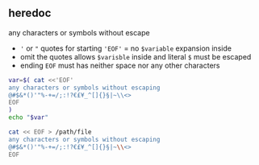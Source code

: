heredoc
---

any characters or symbols without escape

- `'` or `"` quotes for starting `'EOF'` = no `$variable` expansion inside
- omit the quotes allows `$varisble` inside and literal `$` must be escaped
- ending `EOF` must has neither space nor any other characters
```sh
var=$( cat <<'EOF'
any characters or symbols without escaping
@#$&*()'"%-+=/;:!?€£¥_^[]{}§|~\\<>
EOF
)
echo "$var"

cat << EOF > /path/file
any characters or symbols without escaping
@#$&*()'"%-+=/;:!?€£¥_^[]{}§|~\\<>
EOF
```
